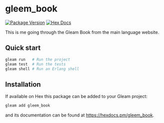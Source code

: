 # gleem_book

[![Package Version](https://img.shields.io/hexpm/v/gleem_book)](https://hex.pm/packages/gleem_book)
[![Hex Docs](https://img.shields.io/badge/hex-docs-ffaff3)](https://hexdocs.pm/gleem_book/)

This is me going through the Gleam Book from the main language website.

## Quick start

```sh
gleam run   # Run the project
gleam test  # Run the tests
gleam shell # Run an Erlang shell
```

## Installation

If available on Hex this package can be added to your Gleam project:

```sh
gleam add gleem_book
```

and its documentation can be found at <https://hexdocs.pm/gleem_book>.

